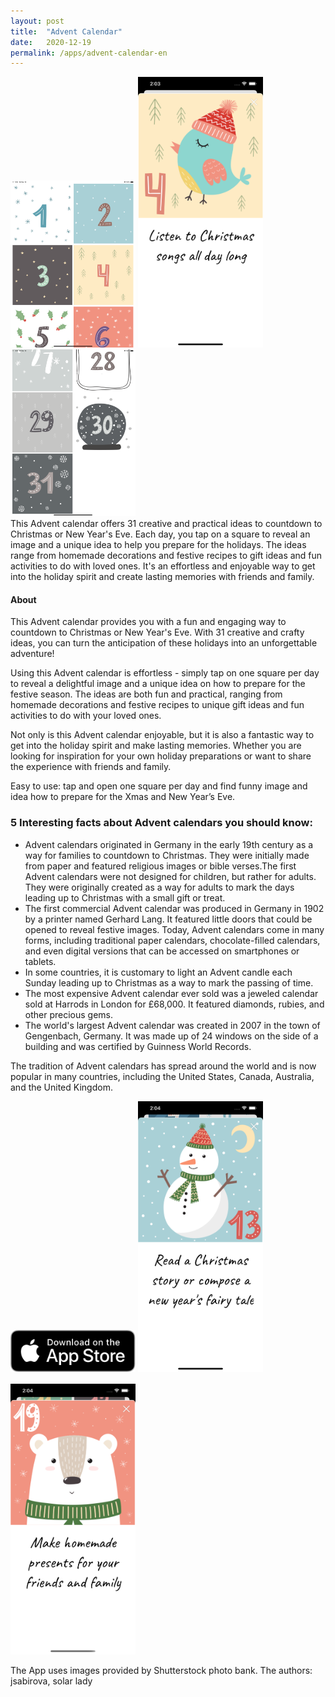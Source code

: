 ```yaml
---
layout: post
title:  "Advent Calendar"
date:   2020-12-19
permalink: /apps/advent-calendar-en
---
```

<img src="/assets/images/advent/1.png" width="200"/>
<img src="/assets/images/advent/6.png" width="200"/>
<img src="/assets/images/advent/5.png" width="200"/>
<br/>
This Advent calendar offers 31 creative and practical ideas to countdown to Christmas or New Year's Eve. Each day, you tap on a square to reveal an image and a unique idea to help you prepare for the holidays. The ideas range from homemade decorations and festive recipes to gift ideas and fun activities to do with loved ones. It's an effortless and enjoyable way to get into the holiday spirit and create lasting memories with friends and family.

#### About

This Advent calendar provides you with a fun and engaging way to countdown to Christmas or New Year's Eve. With 31 creative and crafty ideas, you can turn the anticipation of these holidays into an unforgettable adventure!

Using this Advent calendar is effortless - simply tap on one square per day to reveal a delightful image and a unique idea on how to prepare for the festive season. The ideas are both fun and practical, ranging from homemade decorations and festive recipes to unique gift ideas and fun activities to do with your loved ones.

Not only is this Advent calendar enjoyable, but it is also a fantastic way to get into the holiday spirit and make lasting memories. Whether you are looking for inspiration for your own holiday preparations or want to share the experience with friends and family.

Easy to use: tap and open one square per day and find funny image and idea how to prepare for the Xmas and New Year’s Eve.

### 5 Interesting facts about Advent calendars you should know:

* Advent calendars originated in Germany in the early 19th century as a way for families to countdown to Christmas. They were initially made from paper and featured religious images or bible verses.The first Advent calendars were not designed for children, but rather for adults. They were originally created as a way for adults to mark the days leading up to Christmas with a small gift or treat.
* The first commercial Advent calendar was produced in Germany in 1902 by a printer named Gerhard Lang. It featured little doors that could be opened to reveal festive images. Today, Advent calendars come in many forms, including traditional paper calendars, chocolate-filled calendars, and even digital versions that can be accessed on smartphones or tablets.
* In some countries, it is customary to light an Advent candle each Sunday leading up to Christmas as a way to mark the passing of time.
* The most expensive Advent calendar ever sold was a jeweled calendar sold at Harrods in London for £68,000. It featured diamonds, rubies, and other precious gems.
* The world's largest Advent calendar was created in 2007 in the town of Gengenbach, Germany. It was made up of 24 windows on the side of a building and was certified by Guinness World Records.


The tradition of Advent calendars has spread around the world and is now popular in many countries, including the United States, Canada, Australia, and the United Kingdom.


<a href="https://apps.apple.com/ru/app/new-year-advent-calendar/id1545634527?l=en" style="display: inline-block; margin: 1rem 0;">
    <img src="/assets/images/download-on-the-app-store-en.svg" width="200"/>
</a>

<img src="/assets/images/advent/7.png" width="200"/>
<img src="/assets/images/advent/8.png" width="200"/>

The App uses images provided by Shutterstock photo bank. The authors: jsabirova, solar lady 


